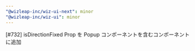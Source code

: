 ```yaml
---
"@wizleap-inc/wiz-ui-next": minor
"@wizleap-inc/wiz-ui": minor
---
```


[#732] isDirectionFixed Prop を Popup コンポーネントを含むコンポーネントに追加
